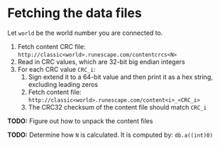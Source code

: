 Fetching the data files
=======================

Let `world` be the world number you are connected to.

1. Fetch content CRC file: `http://classic<world>.runescape.com/contentcrcs<N>`
2. Read in CRC values, which are 32-bit big endian integers
3. For each CRC value `CRC_i`:
    1. Sign extend it to a 64-bit value and then print it as a hex string, excluding leading zeros
    2. Fetch content file: `http://classic<world>.runescape.com/content<i>_<CRC_i>`
    3. The CRC32 checksum of the content file should match `CRC_i`

**TODO:** Figure out how to unpack the content files

**TODO:** Determine how `N` is calculated. It is computed by: `db.a((int)0)`
